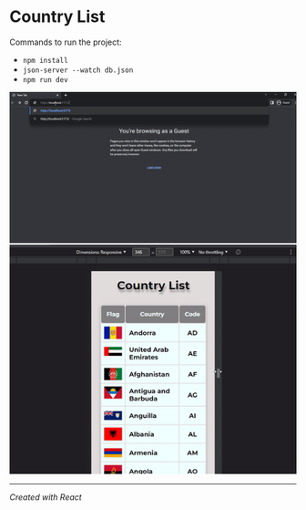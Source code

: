 # Country List

Commands to run the project:
* `npm install`
* `json-server --watch db.json`
* `npm run dev`

![preview](./countryList__web.gif) 
![preview](./countryList__mobile.gif)


---
<em>Created with React</em>
